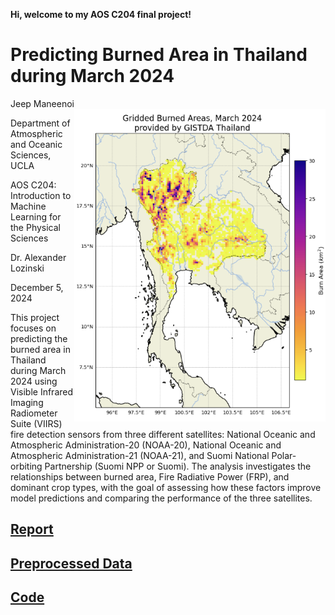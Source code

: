 **Hi, welcome to my AOS C204 final project!** 

# Predicting Burned Area in Thailand during March 2024

Jeep Maneenoi <img align="right" height="500" src="/assets/IMG/Intro.png">

Department of Atmospheric and Oceanic Sciences, UCLA

AOS C204: Introduction to Machine Learning for the Physical Sciences

Dr. Alexander Lozinski

December 5, 2024

This project focuses on predicting the burned area in Thailand during March 2024 using Visible Infrared Imaging Radiometer Suite (VIIRS) fire detection sensors from three different satellites: National Oceanic and Atmospheric Administration-20 (NOAA-20), National Oceanic and Atmospheric Administration-21 (NOAA-21), and Suomi National Polar-orbiting Partnership (Suomi NPP or Suomi). The analysis investigates the relationships between burned area, Fire Radiative Power (FRP), and dominant crop types, with the goal of assessing how these factors improve model predictions and comparing the performance of the three satellites.


## [Report](/project.md)

## [Preprocessed Data](/assets/C204_FinalProject)

## [Code](/Maneenoi_C204Final.ipynb)






